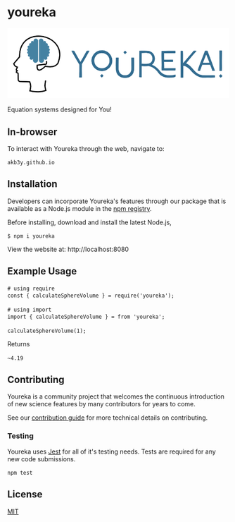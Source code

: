 # youreka

![youreka log](logo-full-white.png)

Equation systems designed for You!

## In-browser

To interact with Youreka through the web, navigate to:

```
akb3y.github.io
```


## Installation
Developers can incorporate Youreka's features through our package that is available as a Node.js module in the [npm registry](http://www.npmjs.com/package/youreka).

Before installing, download and install the latest Node.js,

```
$ npm i youreka
```

View the website at: http://localhost:8080

## Example Usage

```
# using require
const { calculateSphereVolume } = require('youreka');

# using import
import { calculateSphereVolume } = from 'youreka';

calculateSphereVolume(1);
```
Returns

`~4.19`

## Contributing

Youreka is a community project that welcomes the continuous introduction of new science features by many contributors for years to come.

See our <a href="#">contribution guide</a> for more technical details on contributing.

### Testing

Youreka uses <a href="https://jestjs.io/docs/getting-started">Jest</a> for all of it's testing needs. Tests are required for any new code submissions.

```
npm test
```

## License
[MIT](LICENSE)

